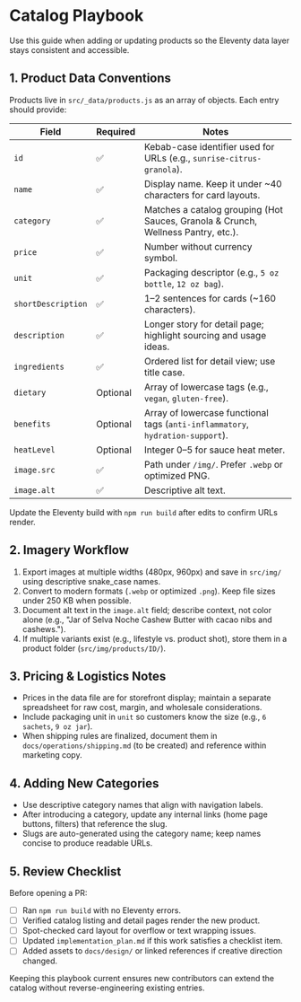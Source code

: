 # Catalog Playbook

Use this guide when adding or updating products so the Eleventy data layer stays consistent and accessible.

## 1. Product Data Conventions

Products live in `src/_data/products.js` as an array of objects. Each entry should provide:

| Field | Required | Notes |
| ----- | -------- | ----- |
| `id` | ✅ | Kebab-case identifier used for URLs (e.g., `sunrise-citrus-granola`). |
| `name` | ✅ | Display name. Keep it under ~40 characters for card layouts. |
| `category` | ✅ | Matches a catalog grouping (Hot Sauces, Granola & Crunch, Wellness Pantry, etc.). |
| `price` | ✅ | Number without currency symbol. |
| `unit` | ✅ | Packaging descriptor (e.g., `5 oz bottle`, `12 oz bag`). |
| `shortDescription` | ✅ | 1–2 sentences for cards (~160 characters). |
| `description` | ✅ | Longer story for detail page; highlight sourcing and usage ideas. |
| `ingredients` | ✅ | Ordered list for detail view; use title case. |
| `dietary` | Optional | Array of lowercase tags (e.g., `vegan`, `gluten-free`). |
| `benefits` | Optional | Array of lowercase functional tags (`anti-inflammatory`, `hydration-support`). |
| `heatLevel` | Optional | Integer 0–5 for sauce heat meter. |
| `image.src` | ✅ | Path under `/img/`. Prefer `.webp` or optimized PNG. |
| `image.alt` | ✅ | Descriptive alt text.

Update the Eleventy build with `npm run build` after edits to confirm URLs render.

## 2. Imagery Workflow

1. Export images at multiple widths (480px, 960px) and save in `src/img/` using descriptive snake_case names.
2. Convert to modern formats (`.webp` or optimized `.png`). Keep file sizes under 250 KB when possible.
3. Document alt text in the `image.alt` field; describe context, not color alone (e.g., "Jar of Selva Noche Cashew Butter with cacao nibs and cashews.").
4. If multiple variants exist (e.g., lifestyle vs. product shot), store them in a product folder (`src/img/products/ID/`).

## 3. Pricing & Logistics Notes

- Prices in the data file are for storefront display; maintain a separate spreadsheet for raw cost, margin, and wholesale considerations.
- Include packaging unit in `unit` so customers know the size (e.g., `6 sachets`, `9 oz jar`).
- When shipping rules are finalized, document them in `docs/operations/shipping.md` (to be created) and reference within marketing copy.

## 4. Adding New Categories

- Use descriptive category names that align with navigation labels.
- After introducing a category, update any internal links (home page buttons, filters) that reference the slug.
- Slugs are auto-generated using the category name; keep names concise to produce readable URLs.

## 5. Review Checklist

Before opening a PR:

- [ ] Ran `npm run build` with no Eleventy errors.
- [ ] Verified catalog listing and detail pages render the new product.
- [ ] Spot-checked card layout for overflow or text wrapping issues.
- [ ] Updated `implementation_plan.md` if this work satisfies a checklist item.
- [ ] Added assets to `docs/design/` or linked references if creative direction changed.

Keeping this playbook current ensures new contributors can extend the catalog without reverse-engineering existing entries.
